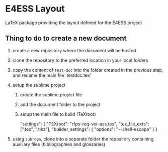 # E4ESS Layout

LaTeX package providing the layout defined for the E4ESS  project

## Thing to do to create a new document

1. create a new repository where the document will be hosted
1. clone the repository to the preferred location in your local folders
1. copy the content of `test-doc` into the folder created in the previous step, and rename the main file `testdoc.tex'
1. setup the sublime project

    1. create the sublime project file
    1. add the document folder to the project
    1. setup the main file to build (TeXroot)

    	"settings":
	{
		"TEXroot": "rfps-req-ver-ass.tex",
        "tex_file_exts": [".tex", ".tikz"],
        "builder_settings": {
                    "options": "--shell-escape"
                }
	}
1. using `subrepo`, clone into a separate folder the repository containing auxiliary files (bibliographies and glossaries)